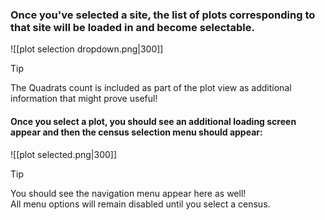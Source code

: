 
### Once you've selected a site, the list of plots corresponding to that site will be loaded in and become selectable. 

![[plot selection dropdown.png|300]]  

>[!tip]
>The Quadrats count is included as part of the plot view as additional information that might prove useful! 

#### Once you select a plot, you should see an additional loading screen appear and then the census selection menu should appear:

![[plot selected.png|300]]  

>[!tip] 
>You should see the navigation menu appear here as well!    
>All menu options will remain disabled until you select a census.  




